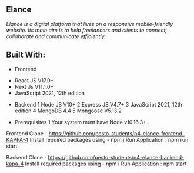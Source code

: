 ## Elance
_Elance is a digital platform that lives on a responsive mobile-friendly website. Its main aim is to help freelancers and clients to connect, collaborate and communicate efficiently._

## Built With:
* Frontend
- React JS V17.0+
- Next Js V11.1.0+
- JavaScript 2021, 12th edition

* Backend
1 Node JS V10+
2 Express JS V4.7+
3 JavaScript 2021, 12th edition
4 MongoDB 4.4
5 Mongoose V5.13.2

* Prerequisites
1 Your system must have Node v10.16.3+.

Frontend
Clone - https://github.com/pesto-students/n4-elance-frontend-KAPPA-4
Install required packages using - npm i
Run Application : npm run start

Backend
Clone - https://github.com/pesto-students/n4-elance-backend-kapa-4
Install required packages using - npm i
Run Application : npm start
